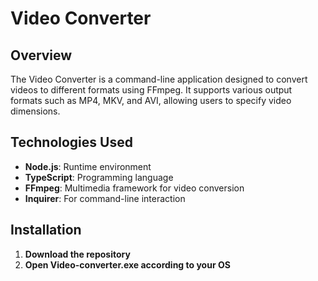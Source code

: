 # Video Converter

## Overview
The Video Converter is a command-line application designed to convert videos to different formats using FFmpeg. It supports various output formats such as MP4, MKV, and AVI, allowing users to specify video dimensions.

## Technologies Used
- **Node.js**: Runtime environment
- **TypeScript**: Programming language
- **FFmpeg**: Multimedia framework for video conversion
- **Inquirer**: For command-line interaction

## Installation
1. **Download the repository**
2. **Open Video-converter.exe according to your OS**
